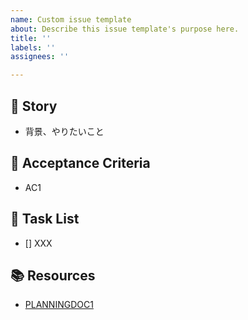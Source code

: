 ```yaml
---
name: Custom issue template
about: Describe this issue template's purpose here.
title: ''
labels: ''
assignees: ''

---
```


## 🧑 Story

- 背景、やりたいこと

## 🔨 Acceptance Criteria

- AC1

## 📝 Task List

- [] XXX

## 📚 Resources

- [PLANNINGDOC1](WWWDOTEXAMPLEDOTCOM)
